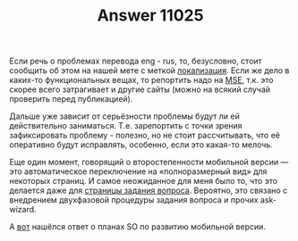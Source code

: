 ﻿---
title: "Answer 11025"
se.owner.user_id: 176217
se.owner.display_name: "αλεχολυτ"
se.owner.link: "https://ru.meta.stackoverflow.com/users/176217/%ce%b1%ce%bb%ce%b5%cf%87%ce%bf%ce%bb%cf%85%cf%84"
se.answer_id: 11025
se.question_id: 11024
se.post_type: answer
se.is_accepted: True
---
<p>Если речь о проблемах перевода eng - rus, то, безусловно, стоит сообщить об этом на нашей мете с меткой <a href="/questions/tagged/%d0%bb%d0%be%d0%ba%d0%b0%d0%bb%d0%b8%d0%b7%d0%b0%d1%86%d0%b8%d1%8f" class="post-tag" title="показать вопросы с меткой [локализация]" rel="tag">локализация</a>. Если же дело в каких-то функциональных вещах, то репортить надо на <a href="https://meta.stackexchange.com/">MSE</a>, т.к. это скорее всего затрагивает и другие сайты (можно на всякий случай проверить перед публикацией).</p>
<p>Дальше уже зависит от серьёзности проблемы будут ли ей действительно заниматься. Т.е. зарепортить с точки зрения зафиксировать проблему - полезно, но не стоит рассчитывать, что её оперативно будут исправлять, особенно, если это какая-то мелочь.</p>
<p>Еще один момент, говорящий о второстепенности мобильной версии — это автоматическое переключение на «полноразмерный вид» для некоторых страниц. И самое неожиданное для меня было то, что это делается даже для <a href="https://ru.meta.stackoverflow.com/questions/ask">страницы задания вопроса</a>. Вероятно, это связано с внедрением двухфазовой процедуры задания вопроса и прочих ask-wizard.</p>
<p>А <a href="https://meta.stackexchange.com/a/343179/339911">вот</a> нашёлся ответ о планах SO по развитию мобильной версии.</p>
